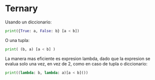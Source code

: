 # Ternary

Usando un diccionario:

```python 
print({True: a, False: b} [a < b])
```

O una tupla:

```python
print( (b, a) [a < b] )
```

La manera mas eficiente es expresion lambda, dado que la expresion se evalua solo una vez, en vez de 2, como en caso de tupla o diccionario:

    
```python
print((lambda: b, lambda: a)[a < b]())
```
